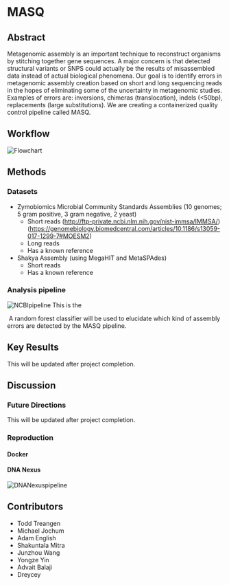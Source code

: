 # MASQ

## Abstract
Metagenomic assembly is an important technique to reconstruct organisms by stitching together gene sequences. A major concern is that detected structural variants or SNPS could actually be the results of misassembled data instead of actual biological phenomena. Our goal is to identify errors in metagenomic assembly creation based on short and long sequencing reads in the hopes of eliminating some of the uncertainty in metagenomic studies. Examples of errors are: inversions, chimeras (translocation), indels (<50bp), replacements (large substitutions). We are creating a containerized quality control pipeline called MASQ.

## Workflow
![Flowchart](https://github.com/NCBI-Codeathons/Meta_QC/blob/master/figures/workflow1.jpg)

## Methods
### Datasets
+ Zymobiomics Microbial Community Standards Assemblies (10 genomes; 5 gram positive, 3 gram negative, 2 yeast)
  + Short reads 
  (http://ftp-private.ncbi.nlm.nih.gov/nist-immsa/IMMSA/)
  (https://genomebiology.biomedcentral.com/articles/10.1186/s13059-017-1299-7#MOESM2)
  + Long reads 
  + Has a known reference
+ Shakya Assembly (using MegaHIT and MetaSPAdes)
  + Short reads
  + Has a known reference

### Analysis pipeline
![NCBIpipeline](https://github.com/NCBI-Codeathons/Meta_QC/blob/master/figures/NCBI_pipeline%20(1).png)
This is the 

![]()
A random forest classifier will be used to elucidate which kind of assembly errors are detected by the MASQ pipeline. 

## Key Results
This will be updated after project completion.


## Discussion 

### Future Directions
This will be updated after project completion.

### Reproduction
#### Docker

#### DNA Nexus
![DNANexuspipeline](https://github.com/NCBI-Codeathons/Meta_QC/blob/master/figures/image.png)

## Contributors
+ Todd Treangen
+ Michael Jochum
+ Adam English
+ Shakuntala Mitra
+ Junzhou Wang
+ Yongze Yin
+ Advait Balaji
+ Dreycey
